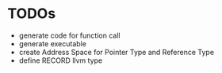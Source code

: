 # TODOs

* generate code for function call
* generate executable
* create Address Space for Pointer Type and Reference Type
* define RECORD llvm type